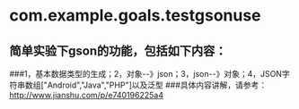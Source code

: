 # com.example.goals.testgsonuse
## 简单实验下gson的功能，包括如下内容：
###1，基本数据类型的生成；2，对象--》json；3，json--》对象；4，JSON字符串数组["Android","Java","PHP"]以及泛型
###具体内容讲解，请参考：http://www.jianshu.com/p/e740196225a4
